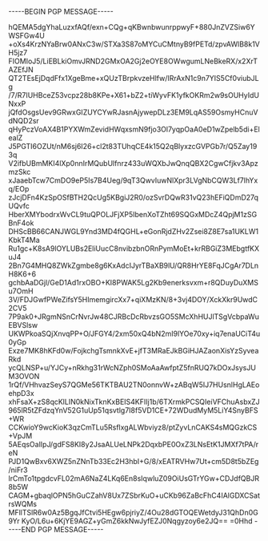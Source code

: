-----BEGIN PGP MESSAGE-----

hQEMA5dgYhaLuzxfAQf/exn+CQg+qKBwnbwunrppwyF+880JnZVZSiw6YWSFGw4U
+oXs4KrzNYaBrw0ANxC3w/STXa3S87oMYCuCMtnyB9fPETd/zpvAWlB8k1VH5jz7
FIOMIoJ5/LiEBLkiOmvJRND2GMxOA2Gj2eOYE8OWwgumLNeBkeRX/x2XrTAZEfJN
QT2TEsEjDqdFfx1XgeBme+xQUzTBrpkvzeHlfw/IRrAxN1c9n7YIS5Cf0viubJLg
/7/R7IUHBceZ53vcpz28b8KPe+X61+bZ2+tiWyvFK1yfkOKRm2w9sOUHyIdUNxxP
jQfdOsgsUev9GRwxGIZUYCYwRJasnAjywepDLz3EM9LqAS59OsmyHCnuVdNQD2sr
qHyPczVoAX4B1PYXWmZevidHWqxsmN9fjo3Ol7yqpOaA0eD1wZpelb5di+ElealZ
J5PGTI6OZUt/nM6sj6I26+cl2t83TUhqCE4k15Q2qBlyxzcGVPGb7r/Q5Zay193q
V2ifbUBmMKI4lXp0nnIrMQubUlfnrz433uWQXbJwQnqQBX2CgwCfjkv3ApzmzSkc
xJaaebTcw7CmDO9eP5Is7B4Ueg/9qT3QwvIuwNlXpr3LVgNbCQW3Lf7lhYxq/EOp
zJcjDFn4KzSpOSfBTH2QcUg5KBgiJ2R0/ozSvrDQwR31vQ23hEFiQDmD27qUQvfc
HberXMYbodrxWvCL9tuQPOLJFjXP5IbenXoTZht69SQGxMDcZ4QpjM1zSGBnF4ok
DHScBB66CANJWGL9Ynd3MD4fQGHL+eGonRjdZHv2Zsei8Z8E7sa1UKLW1KbkT4Ma
Ru1gc+K8sA9lOYLUBs2EliUucC8nvibzbnORnPymMoEt+krRBGiZ3MEbgtfKXuJ4
2Bn7G4MHQ8ZWkZgmbe8g6KxAdcIJyrTBaXB9lU/QR8HrYE8FqJCgAr7DLnH8K6+6
gchbAaDGjl/GeD1Ad1rxOBO+KI8PWAK5Lg2Kb9enerksvxm+r8QDuyDuXMSu7OmH
3V/FDJGwfPWeZifsY5HImemgircXx7+qiXMzKN/8+3vj4DOY/XckXkr9UwdC2CV5
7P9ak0+JRgmNSnCrNvrJw48CJRBcDcRbvzsGO5SMcXhHUJlTSgVcbpaWuEBVSlsw
UKWPkoaSQjXnvqPP+O/JFGY4/2xm50xQ4bN2mI9lYOe70xy+iq7enaUCiT4u0yGp
Exze7MK8hKFd0w/FojkchgTsmnkXvE+jfT3MRaEJkBGiHJAZaonXisYzSyveaRkd
ycQLNSP+u/YJCy+nRkhg31rWcNZph0SMoAaAwfptZ5fnRUQ7kDOxJsysJUM3OVON
1rQf/VHhvazSeyS7QGMe56TKTBAU2TN0onnvW+zABqW5IJ7HUsnlHgLAEoehpD3x
xhFsaX+zS8qcKlLIN0kNixTknKxBEIS4KFIIj1b/6TXrmkPCSQIeiVFChuAsbxZJ
965lR5tZFdzqYnV52G1uUp51qsvtlg7I8f5VD1CE+72WDudMyM5LiY4SnyBFS+WR
CCKwioY9wcKioK3qzCmTLu5RsflxgALWbviyz8/ptZyvLnCAKS4sMQGzkCS+VpJM
5AEqsOalIpJ/gdFS8KI8y2JsaALUeLNPk2DqxbPE0OxZ3LNsEtK1JMXf7tPA/reN
PJD1QwBxv6XWZ5nZNnTb33Ec2H3hbI+G/8/xEATRVHw7Ut+cm5D8t5bZEg/niFr3
lrCmTo1tpgdcvFL02mA6NaZ4LKq6En8sIqwluZ09OiUsGTrYGw+CDJdfQBJR8b5W
CAGM+gbaqlOPN5hGuCZahV8Ux7ZSbrKuO+uCKb96ZaBcFhC4IAlGDXCSatrsWQMs
MFllTSlR6w0Az5BgqJfCtvi5HEgw6pjriyZ/4Ou28dGTOQEWetdyJ31QhDn0G9Yr
KyO/L6u+6KjYE9AGZ+yGmZ6kkNwJyfEZJ0Nqgyzoy6e2JQ==
=0Hhd
-----END PGP MESSAGE-----
